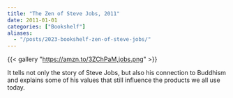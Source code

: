 ```yaml
---
title: "The Zen of Steve Jobs, 2011"
date: 2011-01-01
categories: ["Bookshelf"]
aliases:
  - "/posts/2023-bookshelf-zen-of-steve-jobs/"
---
```


{{< gallery "https://amzn.to/3ZChPaM,jobs.png" >}}

It tells not only the story of Steve Jobs, but also his connection to Buddhism and explains some of his values that still influence the products we all use today.
